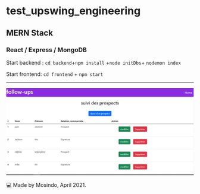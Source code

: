 # test_upswing_engineering

## MERN Stack
### React / Express / MongoDB 

Start backend : `cd backend`+`npm install` +`node initDbs`+ `nodemon index`


Start frontend: `cd frontend` + `npm start`

_____________________________

![Alt text](./frontend/public/homepage.png "Screenshot")

  
💻 Made by Mosindo, April 2021. 